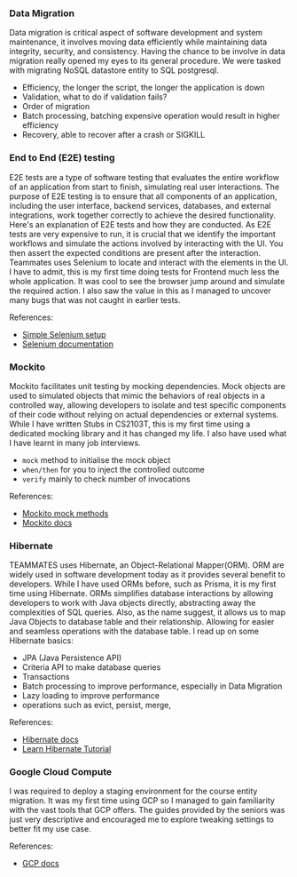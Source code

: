 ### Data Migration
Data migration is critical aspect of software development and system maintenance, it involves moving data efficiently while maintaining data integrity, security, and consistency. Having the chance to be involve in data migration really opened my eyes to its general procedure. We were tasked with migrating NoSQL datastore entity to SQL postgresql.

- Efficiency, the longer the script, the longer the application is down
- Validation, what to do if validation fails?
- Order of migration
- Batch processing, batching expensive operation would result in higher efficiency
- Recovery, able to recover after a crash or SIGKILL

### End to End (E2E) testing
E2E tests are a type of software testing that evaluates the entire workflow of an application from start to finish, simulating real user interactions. The purpose of E2E testing is to ensure that all components of an application, including the user interface, backend services, databases, and external integrations, work together correctly to achieve the desired functionality. Here's an explanation of E2E tests and how they are conducted. As E2E tests are very expensive to run, it is crucial that we identify the important workflows and simulate the actions involved by interacting with the UI. You then assert the expected conditions are present after the interaction. Teammates uses Selenium to locate and interact with the elements in the UI. I have to admit, this is my first time doing tests for Frontend much less the whole application. It was cool to see the browser jump around and simulate the required action. I also saw the value in this as I managed to uncover many bugs that was not caught in earlier tests.

References: 
- [Simple Selenium setup](https://ariangarshi.medium.com/getting-started-with-e2e-testing-using-selenium-webdriver-4b1074cae825)
- [Selenium documentation](https://www.selenium.dev/documentation/webdriver/actions_api/)

### Mockito

Mockito facilitates unit testing by mocking dependencies. Mock objects are used to simulated objects that mimic the behaviors of real objects in a controlled way, allowing developers to isolate and test specific components of their code without relying on actual dependencies or external systems. While I have written Stubs in CS2103T, this is my first time using a dedicated mocking library and it has changed my life. I also have used what I have learnt in many job interviews.

- `mock` method to initialise the mock object
- `when/then` for you to inject the controlled outcome
- `verify` mainly to check number of invocations

References:
- [Mockito mock methods](https://www.baeldung.com/mockito-mock-methods)
- [Mockito docs](https://javadoc.io/doc/org.mockito/mockito-core/latest/org/mockito/Mockito.html)

### Hibernate

TEAMMATES uses Hibernate, an Object-Relational Mapper(ORM). ORM are widely used in software development today as it provides several benefit to developers. While I have used ORMs before, such as Prisma, it is my first time using Hibernate. ORMs simplifies database interactions by allowing developers to work with Java objects directly, abstracting away the complexities of SQL queries. Also, as the name suggest, it allows us to map Java Objects to database table and their relationship. Allowing for easier and seamless operations with the database table. I read up on some Hibernate basics:

- JPA (Java Persistence API)
- Criteria API to make database queries
- Transactions
- Batch processing to improve performance, especially in Data Migration
- Lazy loading to improve performance
- operations such as evict, persist, merge, 

References:
- [Hibernate docs](https://docs.jboss.org/hibernate/orm/4.0/devguide/en-US/html_single/)
- [Learn Hibernate Tutorial](https://www.javatpoint.com/hibernate-tutorial)


### Google Cloud Compute
I was required to deploy a staging environment for the course entity migration. It was my first time using GCP so I managed to gain familiarity with the vast tools that GCP offers. The guides provided by the seniors was just very descriptive and encouraged me to explore tweaking settings to better fit my use case.

References:
- [GCP docs](https://cloud.google.com/docs)